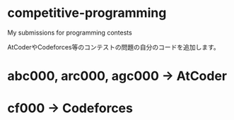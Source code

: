# competitive-programming
My submissions for programming contests

AtCoderやCodeforces等のコンテストの問題の自分のコードを追加します。

# abc000, arc000, agc000 -> AtCoder
# cf000 -> Codeforces
